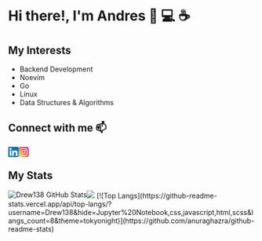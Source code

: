 # Hi there!, I'm Andres :wave: :computer: :coffee:

## My Interests

* Backend Development
* Noevim
* Go
* Linux
* Data Structures & Algorithms

## Connect with me 📫

<a href="https://www.linkedin.com/in/andres-salazar-galeano/">
  <img align="left" src="https://raw.githubusercontent.com/Drew138/Drew138/master/assets/linkedin.svg" alt="Andres | LinkedIn" width="21px"/>
</a>
<a href="https://www.instagram.com/drew138ss/">
  <img align="left" src="https://raw.githubusercontent.com/Drew138/Drew138/master/assets/instagram.svg" alt="Andres | Instagram" width="21px"/>
</a>
<br/>

## My Stats

<img width="400px" src="https://github-readme-streak-stats.herokuapp.com?user=Drew138&theme=tokyonight&hide_border=true&sideNums=FDFDFD&fire=C77800&ring=4F91DE&background=1F222E" />
<img align="left" alt="Drew138 GitHub Stats" src="https://github-readme-stats.vercel.app/api?username=Drew138&show_icons=true&hide_border=true&theme=tokyonight"/>
[![Top Langs](https://github-readme-stats.vercel.app/api/top-langs/?username=Drew138&hide=Jupyter%20Notebook,css,javascript,html,scss&langs_count=8&theme=tokyonight)](https://github.com/anuraghazra/github-readme-stats)
